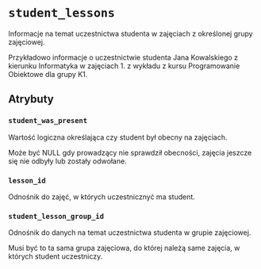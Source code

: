 # `student_lessons`

Informacje na temat uczestnictwa studenta w zajęciach z określonej grupy zajęciowej.

Przykładowo informacje o uczestnictwie studenta Jana Kowalskiego z kierunku Informatyka w zajęciach 1. z wykładu z kursu Programowanie Obiektowe dla grupy K1.

## Atrybuty

### `student_was_present`

Wartość logiczna określająca czy student był obecny na zajęciach.

Może być NULL gdy prowadzący nie sprawdził obecności, zajęcia jeszcze się nie odbyły lub zostały odwołane.

### `lesson_id`

Odnośnik do zajęć, w których uczestnicznyć ma student.

### `student_lesson_group_id`

Odnośnik do danych na temat uczestnictwa studenta w grupie zajęciowej.

Musi być to ta sama grupa zajęciowa, do której należą same zajęcia, w których student uczestniczy.
